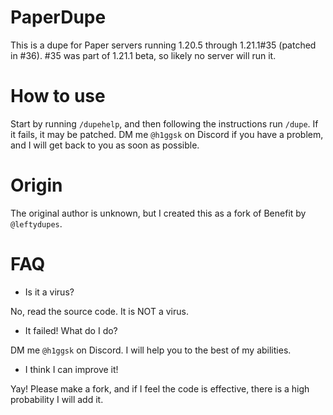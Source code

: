 # PaperDupe
This is a dupe for Paper servers running 1.20.5 through 1.21.1#35 (patched in #36). #35 was part of 1.21.1 beta, so likely no server will run it.

# How to use
Start by running `/dupehelp`, and then following the instructions run `/dupe`. If it fails, it may be patched. DM me `@h1ggsk` on Discord if you have a problem, and I will get back to you as soon as possible.

# Origin
The original author is unknown, but I created this as a fork of Benefit by `@leftydupes`.

# FAQ
- Is it a virus?

No, read the source code. It is NOT a virus.

- It failed! What do I do?

DM me `@h1ggsk` on Discord. I will help you to the best of my abilities.

- I think I can improve it!

Yay! Please make a fork, and if I feel the code is effective, there is a high probability I will add it.
